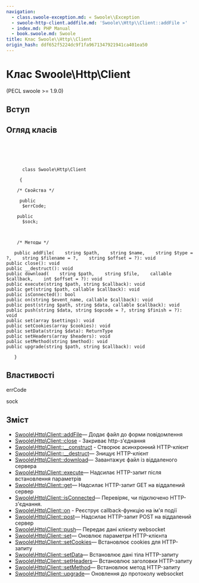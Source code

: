 ```yaml
---
navigation:
  - class.swoole-exception.md: « Swoole\\Exception
  - swoole-http-client.addfile.md: 'Swoole\\Http\\Client::addFile »'
  - index.md: PHP Manual
  - book.swoole.md: Swoole
title: Клас Swoole\\Http\\Client
origin_hash: ddf652f5224dc9f1fa9671347921941ca401ea50
---
```

# Клас Swoole\\Http\\Client

(PECL swoole >= 1.9.0)

## Вступ

## Огляд класів

```classsynopsis



    
     
      class Swoole\Http\Client
     
     {

    /* Свойства */
    
     public
      $errCode;

    public
      $sock;



    /* Методы */
    
   public addFile(    string $path,    string $name,    string $type = ?,    string $filename = ?,    string $offset = ?): void
public close(): void
public __destruct(): void
public download(    string $path,    string $file,    callable $callback,    int $offset = ?): void
public execute(string $path, string $callback): void
public get(string $path, callable $callback): void
public isConnected(): bool
public on(string $event_name, callable $callback): void
public post(string $path, string $data, callable $callback): void
public push(string $data, string $opcode = ?, string $finish = ?): void
public set(array $settings): void
public setCookies(array $cookies): void
public setData(string $data): ReturnType
public setHeaders(array $headers): void
public setMethod(string $method): void
public upgrade(string $path, string $callback): void

   }
```

## Властивості

errCode

sock

## Зміст

-   [Swoole\\Http\\Client::addFile](swoole-http-client.addfile.md)— Додає файл до форми повідомлення
-   [Swoole\\Http\\Client::close](swoole-http-client.close.md) \- Закриває http-з'єднання
-   [Swoole\\Http\\Client::\_\_construct](swoole-http-client.construct.md) \- Створює асинхронний HTTP-клієнт
-   [Swoole\\Http\\Client::\_\_destruct](swoole-http-client.destruct.md)— Знищує HTTP-клієнт
-   [Swoole\\Http\\Client::download](swoole-http-client.download.md)— Завантажує файл із віддаленого сервера
-   [Swoole\\Http\\Client::execute](swoole-http-client.execute.md)— Надсилає HTTP-запит після встановлення параметрів
-   [Swoole\\Http\\Client::get](swoole-http-client.get.md)— Надсилає HTTP-запит GET на віддалений сервер
-   [Swoole\\Http\\Client::isConnected](swoole-http-client.isconnected.md)— Перевіряє, чи підключено HTTP-з'єднання.
-   [Swoole\\Http\\Client::on](swoole-http-client.on.md) \- Реєструє callback-функцію на ім'я події
-   [Swoole\\Http\\Client::post](swoole-http-client.post.md)— Надсилає HTTP-запит POST на віддалений сервер
-   [Swoole\\Http\\Client::push](swoole-http-client.push.md)— Передає дані клієнту websocket
-   [Swoole\\Http\\Client::set](swoole-http-client.set.md)— Оновлює параметри HTTP-клієнта
-   [Swoole\\Http\\Client::setCookies](swoole-http-client.setcookies.md)— Встановлює cookies для HTTP-запиту
-   [Swoole\\Http\\Client::setData](swoole-http-client.setdata.md)— Встановлює дані тіла HTTP-запиту
-   [Swoole\\Http\\Client::setHeaders](swoole-http-client.setheaders.md)— Встановлює заголовки HTTP-запиту
-   [Swoole\\Http\\Client::setMethod](swoole-http-client.setmethod.md)— Встановлює метод HTTP-запиту
-   [Swoole\\Http\\Client::upgrade](swoole-http-client.upgrade.md)— Оновлення до протоколу websocket
